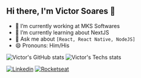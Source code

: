 ## Hi there, I'm Victor Soares 👋


- 🔭 I’m currently working at MKS Softwares
- 🌱 I’m currently learning about NextJS
- 💬 Ask me about ```[React, React Native, NodeJS]```
- 😄 Pronouns: Him/His

![Victor's GitHub stats](https://github-readme-stats.vercel.app/api?username=sudo-victor&theme=radical&hide=contribs,prs,issues)
![Victor's Techs stats](https://github-readme-stats.vercel.app/api/top-langs/?username=sudo-victor&layout=compact&langs_count=7&theme=radical)

[![Linkedin](https://img.shields.io/badge/-LinkedIn-%230077B5?style=for-the-badge&logo=linkedin&logoColor=white)](https://www.linkedin.com/in/victor-souto-soares-4811b118a/)
[![Rocketseat](https://img.shields.io/badge/-Rocketseat-%230077B5?style=for-the-badge&logoColor=white&color=8257E6)](https://app.rocketseat.com.br/me/victor-souto)

  
